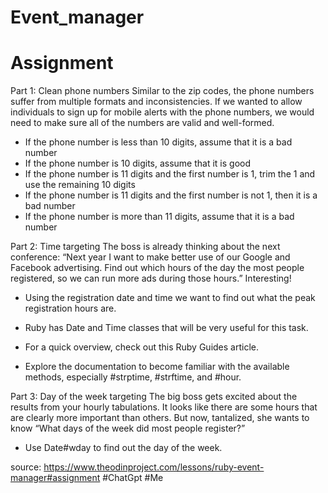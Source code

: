# Event_manager

# Assignment
Part 1: Clean phone numbers
Similar to the zip codes, the phone numbers suffer from multiple formats and inconsistencies. If we wanted to allow individuals to sign up for mobile alerts with the phone numbers, we would need to make sure all of the numbers are valid and well-formed.

- If the phone number is less than 10 digits, assume that it is a bad number
- If the phone number is 10 digits, assume that it is good
- If the phone number is 11 digits and the first number is 1, trim the 1 and use the remaining 10 digits
- If the phone number is 11 digits and the first number is not 1, then it is a bad number
- If the phone number is more than 11 digits, assume that it is a bad number


Part 2: Time targeting
The boss is already thinking about the next conference: “Next year I want to make better use of our Google and Facebook advertising. Find out which hours of the day the most people registered, so we can run more ads during those hours.” Interesting!

- Using the registration date and time we want to find out what the peak registration hours are.

- Ruby has Date and Time classes that will be very useful for this task.

- For a quick overview, check out this Ruby Guides article.

- Explore the documentation to become familiar with the available methods, especially #strptime, #strftime, and #hour.


Part 3: Day of the week targeting
The big boss gets excited about the results from your hourly tabulations. It looks like there are some hours that are clearly more important than others. But now, tantalized, she wants to know “What days of the week did most people register?”

- Use Date#wday to find out the day of the week.

source: https://www.theodinproject.com/lessons/ruby-event-manager#assignment
#ChatGpt #Me

